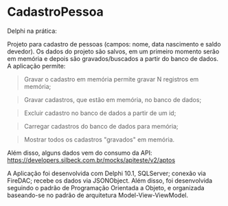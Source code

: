 # CadastroPessoa

Delphi na prática:

Projeto para cadastro de pessoas (campos: nome, data nascimento e saldo devedor). Os dados do projeto são salvos, em um primeiro momento serão em memória e depois são gravados/buscados a partir do banco de dados.
A aplicação permite:
> Gravar o cadastro em memória permite gravar N registros em memória;

> Gravar cadastros, que estão em memória, no banco de dados;

> Excluir cadastro no banco de dados a partir de um id;

> Carregar cadastros do banco de dados para memória;

> Mostrar todos os cadastros "gravados" em memória.

Além disso, alguns dados vem do consumo da API: https://developers.silbeck.com.br/mocks/apiteste/v2/aptos

A Aplicação foi desenvolvida com Delphi 10.1, SQLServer; conexão via FireDAC; recebe os dados via JSONObject. Além disso, foi desenvolvida seguindo o padrão de Programação Orientada a Objeto, e organizada baseando-se no padrão de arquitetura Model-View-ViewModel.
